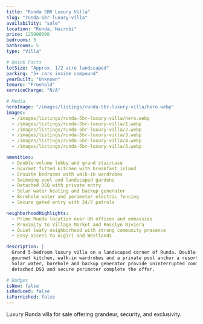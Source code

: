```yaml
---
title: "Runda 5BR Luxury Villa"
slug: "runda-5br-luxury-villa"
availability: "sale"
location: "Runda, Nairobi"
price: 125000000
bedrooms: 5
bathrooms: 5
type: "Villa"

# Quick Facts
lotSize: "Approx. 1/2 acre landscaped"
parking: "5+ cars inside compound"
yearBuilt: "Unknown"
tenure: "Freehold"
serviceCharge: "N/A"

# Media
heroImage: "/images/listings/runda-5br-luxury-villa/hero.webp"
images:
  - /images/listings/runda-5br-luxury-villa/hero.webp
  - /images/listings/runda-5br-luxury-villa/1.webp
  - /images/listings/runda-5br-luxury-villa/2.webp
  - /images/listings/runda-5br-luxury-villa/3.webp
  - /images/listings/runda-5br-luxury-villa/4.webp
  - /images/listings/runda-5br-luxury-villa/5.webp

amenities:
  - Double-volume lobby and grand staircase
  - Gourmet fitted kitchen with breakfast island
  - Ensuite bedrooms with walk-in wardrobes
  - Swimming pool and landscaped gardens
  - Detached DSQ with private entry
  - Solar water heating and backup generator
  - Borehole water and perimeter electric fencing
  - Secure gated entry with 24/7 patrols

neighborhoodHighlights:
  - Prime Runda location near UN offices and embassies
  - Proximity to Village Market and Rosslyn Riviera
  - Quiet leafy neighborhood with strong community presence
  - Easy access to Gigiri and Westlands

description: |
  Grand 5-bedroom luxury villa on a landscaped corner of Runda. Double-volume lobby,
  gourmet kitchen, walk-in wardrobes and a private pool anchor a resort-grade layout.
  Solar water, borehole and backup generator provide uninterrupted comfort, while a
  detached DSQ and secure perimeter complete the offer.

# Badges
isNew: false
isReduced: false
isFurnished: false
---
```

Luxury Runda villa for sale offering grandeur, security, and exclusivity.
